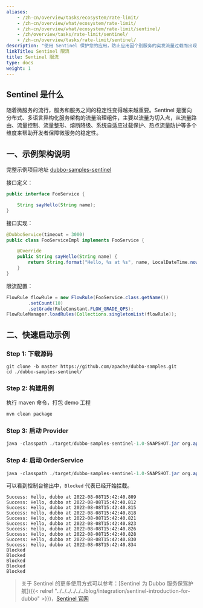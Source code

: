 ```yaml
---
aliases:
    - /zh-cn/overview/tasks/ecosystem/rate-limit/
    - /zh-cn/overview/what/ecosystem/rate-limit/
    - /zh-cn/overview/what/ecosystem/rate-limit/sentinel/
    - /zh/overview/tasks/rate-limit/sentinel/
    - /zh-cn/overview/tasks/rate-limit/sentinel/
description: "使用 Sentinel 保护您的应用，防止应用因个别服务的突发流量过载而出现稳定性问题。"
linkTitle: Sentinel 限流
title: Sentinel 限流
type: docs
weight: 1
---
```


## Sentinel 是什么

随着微服务的流行，服务和服务之间的稳定性变得越来越重要。Sentinel 是面向分布式、多语言异构化服务架构的流量治理组件，主要以流量为切入点，从流量路由、流量控制、流量整形、熔断降级、系统自适应过载保护、热点流量防护等多个维度来帮助开发者保障微服务的稳定性。

## 一、示例架构说明

完整示例项目地址 <a href="https://github.com/apache/dubbo-samples/tree/master/4-governance/dubbo-samples-sentinel" target="_blank">dubbo-samples-sentinel</a>

接口定义：

```java
public interface FooService {

    String sayHello(String name);
}
```

接口实现：

```java
@DubboService(timeout = 3000)
public class FooServiceImpl implements FooService {

    @Override
    public String sayHello(String name) {
        return String.format("Hello, %s at %s", name, LocalDateTime.now());
    }
}
```

限流配置：

```java
FlowRule flowRule = new FlowRule(FooService.class.getName())
        .setCount(10)
        .setGrade(RuleConstant.FLOW_GRADE_QPS);
FlowRuleManager.loadRules(Collections.singletonList(flowRule));
```

## 二、快速启动示例

### Step 1: 下载源码

```shell script
git clone -b master https://github.com/apache/dubbo-samples.git
cd ./dubbo-samples-sentinel/
```

### Step 2: 构建用例

执行 maven 命令，打包 demo 工程

```bash
mvn clean package
```

### Step 3: 启动 Provider

```java
java -classpath ./target/dubbo-samples-sentinel-1.0-SNAPSHOT.jar org.apache.samples.sentinel.FooProviderBootstrap
```

### Step 4: 启动 OrderService

```java
java -classpath ./target/dubbo-samples-sentinel-1.0-SNAPSHOT.jar org.apache.samples.sentinel.FooConsumerBootstrap
```

可以看到控制台输出中，`Blocked` 代表已经开始拦截。

```
Success: Hello, dubbo at 2022-08-08T15:42:40.809
Success: Hello, dubbo at 2022-08-08T15:42:40.812
Success: Hello, dubbo at 2022-08-08T15:42:40.815
Success: Hello, dubbo at 2022-08-08T15:42:40.818
Success: Hello, dubbo at 2022-08-08T15:42:40.821
Success: Hello, dubbo at 2022-08-08T15:42:40.823
Success: Hello, dubbo at 2022-08-08T15:42:40.826
Success: Hello, dubbo at 2022-08-08T15:42:40.828
Success: Hello, dubbo at 2022-08-08T15:42:40.830
Success: Hello, dubbo at 2022-08-08T15:42:40.834
Blocked
Blocked
Blocked
Blocked
Blocked
```

> 关于 Sentinel 的更多使用方式可以参考：[Sentinel 为 Dubbo 服务保驾护航]({{< relref "../../../../../../blog/integration/sentinel-introduction-for-dubbo" >}})，[Sentinel 官网](https://sentinelguard.io/zh-cn/index.html)

